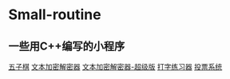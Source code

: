 ﻿# Small-routine
<h2>一些用C++编写的小程序</h2>
<p>
  <a href="https://github.com/XiyuWang2006/Small-routine/tree/master/FiveStones">五子棋</a>
  <a href="https://github.com/XiyuWang2006/Small-routine/tree/master/TextEncrypt">文本加密解密器</a>
  <a href="https://github.com/XiyuWang2006/Small-routine/tree/master/TextEncrypt - SuperEdition">文本加密解密器-超级版</a>
  <a href="https://github.com/XiyuWang2006/Small-routine/tree/master/TypeTrainer">打字练习器</a>
  <a href="https://github.com/XiyuWang2006/Small-routine/tree/master/VotingSystem">投票系统</a>
</p>
